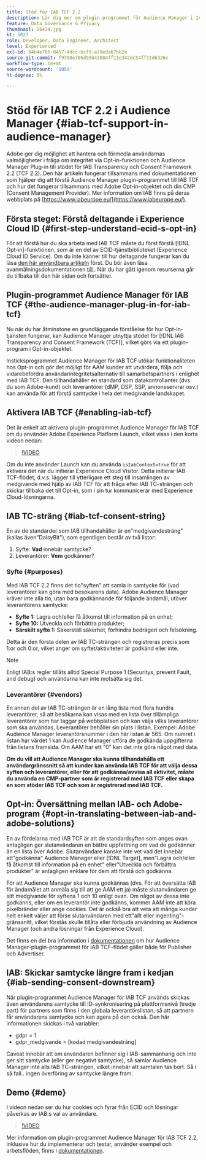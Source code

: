 ```yaml
---
title: Stöd för IAB TCF 2.2
description: Lär dig mer om plugin-programmet för Audience Manager i IAB TCF och hur det fungerar med Adobe opt-in-objektet och din CMP (Consent Management Provider).
feature: Data Governance & Privacy
thumbnail: 26434.jpg
kt: 5027
role: Developer, Data Engineer, Architect
level: Experienced
exl-id: 04b4e786-0457-4dcc-bcf9-a79eda67bb2e
source-git-commit: f9708e705d95b43084ff11e342dc54ff11d6326c
workflow-type: tm+mt
source-wordcount: '1059'
ht-degree: 0%

---
```


# Stöd för IAB TCF 2.2 i Audience Manager {#iab-tcf-support-in-audience-manager}

Adobe ger dig möjlighet att hantera och förmedla användarnas valmöjligheter i fråga om integritet via Opt-in-funktionen och Audience Manager Plug-in till stödet för IAB Transparency och Consent Framework 2.2 (TCF 2.2). Den här artikeln fungerar tillsammans med dokumentationen som hjälper dig att förstå Audience Manager plugin-programmet till IAB TCF och hur det fungerar tillsammans med Adobe Opt-in-objektet och din CMP (Consent Management Provider). Mer information om IAB finns på deras webbplats på [https://www.iabeurope.eu/](https://www.iabeurope.eu/).

## Första steget: Förstå deltagande i Experience Cloud ID {#first-step-understand-ecid-s-opt-in}

För att förstå hur du ska arbeta med IAB TCF måste du först förstå [!DNL Opt-in]-funktionen, som är en del av ECID-tjänstbiblioteket (Experience Cloud ID Service). Om du inte känner till hur deltagande fungerar kan du läsa [den här användbara artikeln](https://experienceleague.adobe.com/docs/core-services-learn/tutorials/id-service/use-opt-in-to-control-experience-cloud-activities-based-on-user-consent.html?lang=sv-SE) först. Du bör även läsa avanmälningsdokumentationen [till ](https://experienceleague.adobe.com/docs/id-service/using/implementation/opt-in-service/optin-overview.html?lang=sv-SE). När du har gått igenom resurserna går du tillbaka till den här sidan och fortsätter.

## Plugin-programmet Audience Manager för IAB TCF {#the-audience-manager-plug-in-for-iab-tcf}

Nu när du har åtminstone en grundläggande förståelse för hur Opt-in-tjänsten fungerar, kan Audience Manager utnyttja stödet för [!DNL IAB Transparency and Consent Framework (TCF)], vilket görs via ett plugin-program i Opt-in-objektet.

Insticksprogrammet Audience Manager för IAB TCF utökar funktionaliteten hos Opt-in och gör det möjligt för AAM kunder att utvärdera, följa och vidarebefordra användarintegritetsalternativ till samarbetspartners i enlighet med IAB TCF. Den tillhandahåller en standard som datakontrollanter (dvs. du som Adobe-kund) och leverantörer (dMP, DSP, SSP, annonsservrar osv.) kan använda för att förstå samtycke i hela det medgivande landskapet.

## Aktivera IAB TCF {#enabling-iab-tcf}

Det är enkelt att aktivera plugin-programmet Audience Manager för IAB TCF om du använder Adobe Experience Platform Launch, vilket visas i den korta videon nedan:

>[!VIDEO](https://video.tv.adobe.com/v/26433/?quality=12)

Om du inte använder Launch kan du använda `isIabContext=true` för att aktivera det när du initierar Experience Cloud Visitor. Detta initierar IAB TCF-flödet, d.v.s. lägger till ytterligare ett steg till insamlingen av medgivande med hjälp av IAB TCF för att fråga efter IAB TC-strängen och skickar tillbaka det till Opt-in, som i sin tur kommunicerar med Experience Cloud-lösningarna.

## IAB TC-sträng {#iab-tcf-consent-string}

En av de standarder som IAB tillhandahåller är en&quot;medgivandesträng&quot; (kallas även&quot;DaisyBit&quot;), som egentligen består av två listor:

1. Syfte: **Vad** innebär samtycke?
1. Leverantörer: **Vem** godkänner?

### Syfte {#purposes}

Med IAB TCF 2.2 finns det tio&quot;syften&quot; att samla in samtycke för (vad leverantörer kan göra med besökarens data). Adobe Audience Manager kräver inte alla tio, utan bara godkännande för följande ändamål, utöver leverantörens samtycke:

* **Syfte 1:** Lagra och/eller få åtkomst till information på en enhet;
* **Syfte 10:** Utveckla och förbättra produkter;
* **Särskilt syfte 1:** Säkerställ säkerhet, förhindra bedrägeri och felsökning.

Detta är den första delen av IAB TC-strängen och registreras precis som 1:or och 0:or, vilket anger om syftet/aktiviteten är godkänd eller inte.

>[!NOTE]
>
>Enligt IAB:s regler tillåts alltid Special Purpose 1 (Securitys, prevent Fault, and debug) och användarna kan inte motsätta sig det.

### Leverantörer {#vendors}

En annan del av IAB TC-strängen är en lång lista med flera hundra leverantörer, så att besökarna kan visas med en lista över tillämpliga leverantörer som har taggar på webbplatsen och kan välja vilka leverantörer som ska användas. Leverantörer behåller sin plats i listan. Exempel: Adobe Audience Manager leverantörsnummer i den här listan är 565. Om numret i listan har värdet 1 kan Audience Manager utföra de godkända uppgifterna från listans framsida. Om AAM har ett &quot;0&quot; kan det inte göra något med data.

**Om du vill att Audience Manager ska kunna tillhandahålla ett användargränssnitt så att kunder kan använda IAB TCF för att välja dessa syften och leverantörer, eller för att godkänna/avvisa all aktivitet, måste du använda en CMP-partner som är registrerad med IAB TCF eller skapa en som stöder IAB TCF och som är registrerad med IAB TCF.**

## Opt-in: Översättning mellan IAB- och Adobe-program {#opt-in-translating-between-iab-and-adobe-solutions}

En av fördelarna med IAB TCF är att de standardsyften som anges ovan antagligen ger slutanvändaren en bättre uppfattning om vad de godkänner än en lista över Adobe. Slutanvändare kanske inte vet vad det innebär att&quot;godkänna&quot; Audience Manager eller [!DNL Target], men&quot;Lagra och/eller få åtkomst till information på en enhet&quot; eller&quot;Utveckla och förbättra produkter&quot; är antagligen enklare för dem att förstå och godkänna.

För att Audience Manager ska kunna godkännas (dvs. För att översätta IAB för ändamålet att anmäla sig till att ge AAM ett ja) måste slutanvändaren ge sitt medgivande för syftena 1 och 10 enligt ovan. Om något av dessa inte godkänns, eller om en leverantör inte godkänns, kommer AAM inte att köra pixelbränder eller ange cookies. Det är också bra att veta att många kunder helt enkelt väljer att förse slutanvändaren med ett&quot;allt eller ingenting&quot;-gränssnitt, vilket förstås skulle tillåta eller förbjuda användning av Audience Manager (och andra lösningar från Experience Cloud).

Det finns en del bra information i [dokumentationen](https://experienceleague.adobe.com/docs/audience-manager/user-guide/overview/data-privacy/consent-management/aam-iab-plugin.html?lang=sv-SE) om hur Audience Manager-plugin-programmet för IAB TCF-flödet gäller både för Publisher och Advertiser.

## IAB: Skickar samtycke längre fram i kedjan {#iab-sending-consent-downstream}

När plugin-programmet Audience Manager för IAB TCF används skickas även användarens samtycke till ID-synkronisering på plattformsnivå (tredje part) för partners som finns i den globala leverantörslistan, så att partnern får användarens samtycke och kan agera på den också. Den här informationen skickas i två variabler:

* gdpr = 1
* gdpr_medgivande = [kodad medgivandesträng]

Caveat innebär att om användaren befinner sig i IAB-sammanhang och inte ger sitt samtycke (eller ger negativt samtycke), så samlar Audience Manager inte alls IAB TC-strängen, vilket innebär att samtalen tas bort. Så i så fall.. ingen överföring av samtycke längre fram.

## Demo {#demo}

I videon nedan ser du hur cookies och fyrar från ECID och lösningar påverkas av IAB:s val av användare.

>[!VIDEO](https://video.tv.adobe.com/v/26434/?quality=12)

Mer information om plugin-programmet Audience Manager för IAB TCF 2.2, inklusive hur du implementerar och testar, använder exempel och arbetsflöden, finns i [dokumentationen](https://experienceleague.adobe.com/docs/audience-manager/user-guide/overview/data-privacy/consent-management/aam-iab-plugin.html?lang=sv-SE).
